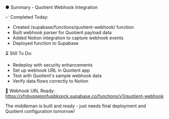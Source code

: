 ● Summary - Quotient Webhook Integration

  ✅ Completed Today:
  - Created /supabase/functions/quotient-webhook/ function
  - Built webhook parser for Quotient payload data
  - Added Notion integration to capture webhook events
  - Deployed function to Supabase

  ⏳ Still To Do:
  - Redeploy with security enhancements
  - Set up webhook URL in Quotient app
  - Test with Quotient's sample webhook data
  - Verify data flows correctly to Notion

  🔗 Webhook URL Ready:
  https://xfnbyqqejpnfupbkspck.supabase.co/functions/v1/quotient-webhook

  The middleman is built and ready - just needs final deployment and Quotient configuration tomorrow!
